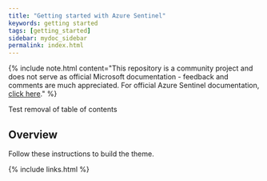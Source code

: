 ```yaml
---
title: "Getting started with Azure Sentinel"
keywords: getting started
tags: [getting_started]
sidebar: mydoc_sidebar
permalink: index.html
---
```


{% include note.html content="This repository is a community project and does not serve as official Microsoft documentation - feedback and comments are much appreciated. For official Azure Sentinel documentation, <a alt='Azure Sentinel Documentation' href='https://docs.microsoft.com/en-us/azure/sentinel/'>click here</a>." %}

Test removal of table of contents

## Overview
Follow these instructions to build the theme.

{% include links.html %}
